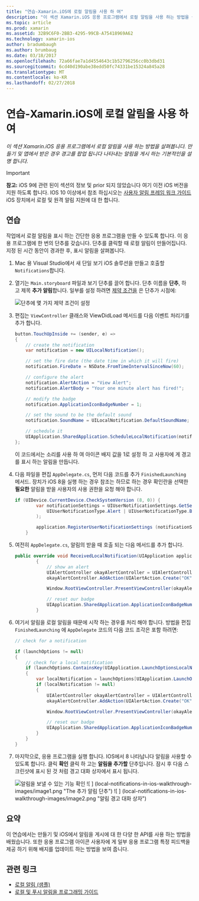 ```yaml
---
title: "연습-Xamarin.iOS에 로컬 알림을 사용 하 여"
description: "이 섹션 Xamarin.iOS 응용 프로그램에서 로컬 알림을 사용 하는 방법을 살펴봅니다. 만들기 및 앱에서 받은 경우 경고를 팝업 됩니다 나타내는 알림을 게시 하는 기본적인을 설명 합니다."
ms.topic: article
ms.prod: xamarin
ms.assetid: 32B9C6F0-2BB3-4295-99CB-A75418969A62
ms.technology: xamarin-ios
author: bradumbaugh
ms.author: brumbaug
ms.date: 03/18/2017
ms.openlocfilehash: 72a66fae7a1d4554643c1b52796256cc0b3dbd31
ms.sourcegitcommit: 6cd40d190abe38edd50fc74331be15324a845a28
ms.translationtype: MT
ms.contentlocale: ko-KR
ms.lasthandoff: 02/27/2018
---
```

# <a name="walkthrough---using-local-notifications-in-xamarinios"></a>연습-Xamarin.iOS에 로컬 알림을 사용 하 여

_이 섹션 Xamarin.iOS 응용 프로그램에서 로컬 알림을 사용 하는 방법을 살펴봅니다. 만들기 및 앱에서 받은 경우 경고를 팝업 됩니다 나타내는 알림을 게시 하는 기본적인을 설명 합니다._

> [!IMPORTANT]
> **참고:** iOS 9에 관련 된이 섹션의 정보 및 prior 되지 않았습니다 여기 이전 iOS 버전을 지원 하도록 합니다. IOS 10 이상에서 참조 하십시오는 [사용자 알림 프레임 워크 가이드](~/ios/platform/user-notifications/index.md) iOS 장치에서 로컬 및 원격 알림 지원에 대 한 합니다.

## <a name="walkthrough"></a>연습

작업에서 로컬 알림을 표시 하는 간단한 응용 프로그램을 만들 수 있도록 합니다. 이 응용 프로그램에 한 번의 단추를 갖습니다. 단추를 클릭할 때 로컬 알림이 만들어집니다. 지정 된 시간 동안이 경과한 후, 표시 알림을 살펴봅니다.


1. Mac 용 Visual Studio에서 새 단일 보기 iOS 솔루션을 만들고 호출할 `Notifications`합니다.
1. 열기는 `Main.storyboard` 파일과 보기 단추를 끌어 합니다. 단추 이름을 **단추**, 하 고 제목 **추가 알림**합니다. 일부를 설정 하려면 [제약 조건을](~/ios/user-interface/designer/designer-auto-layout.md) 은 단추가 시점에: 

    ![](local-notifications-in-ios-walkthrough-images/image3.png "단추에 몇 가지 제약 조건이 설정")
1. 편집는 `ViewController` 클래스와 ViewDidLoad 메서드를 다음 이벤트 처리기를 추가 합니다.

    ```csharp
    button.TouchUpInside += (sender, e) =>
    {
        // create the notification
        var notification = new UILocalNotification();

        // set the fire date (the date time in which it will fire)
        notification.FireDate = NSDate.FromTimeIntervalSinceNow(60);

        // configure the alert
        notification.AlertAction = "View Alert";
        notification.AlertBody = "Your one minute alert has fired!";

        // modify the badge
        notification.ApplicationIconBadgeNumber = 1;

        // set the sound to be the default sound
        notification.SoundName = UILocalNotification.DefaultSoundName;

        // schedule it
        UIApplication.SharedApplication.ScheduleLocalNotification(notification);
    };
    ```

    이 코드에서는 소리를 사용 하 여 아이콘 배지 값을 1로 설정 하 고 사용자에 게 경고를 표시 하는 알림을 만듭니다.

1. 다음 파일을 편집 `AppDelegate.cs`, 먼저 다음 코드를 추가 `FinishedLaunching` 메서드. 장치가 iOS 8을 실행 하는 경우 참조는 하므로 하는 경우 확인란을 선택한 **필요한** 알림을 받을 사용자의 사용 권한을 요청 해야 합니다.

    ```csharp
    if (UIDevice.CurrentDevice.CheckSystemVersion (8, 0)) {
            var notificationSettings = UIUserNotificationSettings.GetSettingsForTypes (
                UIUserNotificationType.Alert | UIUserNotificationType.Badge | UIUserNotificationType.Sound, null
            );

            application.RegisterUserNotificationSettings (notificationSettings);
        }
    ```

1. 여전히 `AppDelegate.cs`, 알림의 받을 때 호출 되는 다음 메서드를 추가 합니다.

    ```csharp
    public override void ReceivedLocalNotification(UIApplication application, UILocalNotification notification)
            {
                // show an alert
                UIAlertController okayAlertController = UIAlertController.Create(notification.AlertAction, notification.AlertBody, UIAlertControllerStyle.Alert);
                okayAlertController.AddAction(UIAlertAction.Create("OK", UIAlertActionStyle.Default, null));

                Window.RootViewController.PresentViewController(okayAlertController, true, null);

                // reset our badge
                UIApplication.SharedApplication.ApplicationIconBadgeNumber = 0;
            }

    ```

1. 여기서 알림을 로컬 알림을 때문에 시작 하는 경우를 처리 해야 합니다. 방법을 편집 `FinishedLaunching` 에 `AppDelegate` 코드의 다음 코드 조각은 포함 하려면:


    ```csharp
    // check for a notification

    if (launchOptions != null)
    {
        // check for a local notification
        if (launchOptions.ContainsKey(UIApplication.LaunchOptionsLocalNotificationKey))
        {
            var localNotification = launchOptions[UIApplication.LaunchOptionsLocalNotificationKey] as UILocalNotification;
            if (localNotification != null)
            {
                UIAlertController okayAlertController = UIAlertController.Create(localNotification.AlertAction, localNotification.AlertBody, UIAlertControllerStyle.Alert);
                okayAlertController.AddAction(UIAlertAction.Create("OK", UIAlertActionStyle.Default, null));

                Window.RootViewController.PresentViewController(okayAlertController, true, null);

                // reset our badge
                UIApplication.SharedApplication.ApplicationIconBadgeNumber = 0;
            }
        }
    }

    ```

1. 마지막으로, 응용 프로그램을 실행 합니다. IOS에서 8 나타납니다 알림을 사용할 수 있도록 합니다. 클릭 **확인** 클릭 하 고는 **알림을 추가할** 단추입니다. 잠시 후 다음 스크린샷에 표시 된 것 처럼 경고 대화 상자에서 표시 됩니다.

    ![](local-notifications-in-ios-walkthrough-images/image0.png "알림을 보낼 수 있는 기능 확인") ![ ] (local-notifications-in-ios-walkthrough-images/image1.png "The 추가 알림 단추") ![ ] (local-notifications-in-ios-walkthrough-images/image2.png "알림 경고 대화 상자")

## <a name="summary"></a>요약

이 연습에서는 만들기 및 iOS에서 알림을 게시에 대 한 다양 한 API를 사용 하는 방법을 배웠습니다. 또한 응용 프로그램 아이콘 사용자에 게 일부 응용 프로그램 특정 피드백을 제공 하기 위해 배지를 업데이트 하는 방법을 보여 줍니다.


## <a name="related-links"></a>관련 링크

- [로컬 알림 (샘플)](https://developer.xamarin.com/samples/monotouch/LocalNotifications)
- [로컬 및 푸시 알림을 프로그래밍 가이드](https://developer.apple.com/library/prerelease/content/documentation/NetworkingInternet/Conceptual/RemoteNotificationsPG/)
